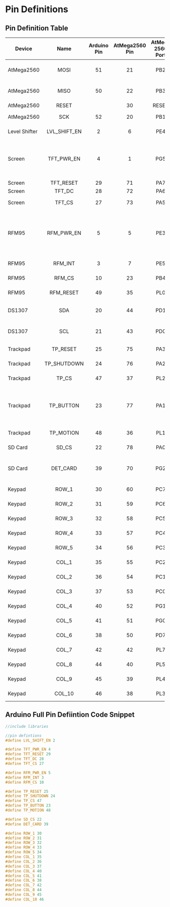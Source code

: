 # Pin Definitions

## Pin Definition Table

| Device        | Name              | Arduino Pin | AtMega2560 Pin | AtMega 2560 Port | Description |
| --------------|:-----------------:|:-----------:|:--------------:|:----------------:| -------------------------------------------------------- |
| AtMega2560    | MOSI              | 51          | 21             | PB2              | SPI communication line |
| AtMega2560    | MISO              | 50          | 22             | PB3              | SPI commuication line |
| AtMega2560    | RESET             |             | 30             | RESET            | SPI Reset |
| AtMega2560    | SCK               | 52          | 20             | PB1              | SPI Serial Clock |
| Level Shifter | LVL_SHIFT_EN  | 2           | 6              | PE4              | Controls OE Pin |
| Screen        | TFT_PWR_EN     | 4           | 1              | PG5              | Controls high side mosfet controlling LED voltage. Set low to enable power |
| Screen        | TFT_RESET         | 29          | 71             | PA7              | LCD Reset Pin |
| Screen        | TFT_DC            | 28          | 72             | PA6              | LCD DC Pin |
| Screen        | TFT_CS            | 27          | 73             | PA5              | LCD Chip Select Pin |
| RFM95         | RFM_PWR_EN         | 5           | 5              | PE3              | Controls high side mosfet controlling RFM95 voltage. Set low to enable power |
| RFM95         | RFM_INT               | 3           | 7              | PE5              | RFM95 interrupt pin |
| RFM95         | RFM_CS            | 10          | 23             | PB4              | RFM95 chip select pin |
| RFM95         | RFM_RESET         | 49          | 35             | PL0              | RFM95 reset pin |
| DS1307        | SDA               | 20          | 44             | PD1              | Real Time Clock I2C Data line |
| DS1307        | SCL               | 21          | 43             | PD0              | Real Time Clock I2C Clock line |
| Trackpad      | TP_RESET          | 25          | 75             | PA3              | Trackpad Reset Line |
| Trackpad      | TP_SHUTDOWN       | 24          | 76             | PA2              | Trackpad Shutdown Line |
| Trackpad      | TP_CS             | 47          | 37             | PL2              | Trackpad Chip Select Pin |
| Trackpad      | TP_BUTTON         | 23          | 77             | PA1              | Input pin detecting mechanical press of trackpad button |
| Trackpad      | TP_MOTION         | 48          | 36             | PL1              | Trackpad Motion Pin |
| SD Card       | SD_CS             | 22          | 78             | PA0              | microSD card Chip Select Pin |
| SD Card       | DET_CARD          | 39          | 70             | PG2              | Input pin pulls high when card is inserted |
| Keypad        | ROW_1             | 30          | 60             | PC7              | Keypad Row Pin |
| Keypad        | ROW_2             | 31          | 59             | PC6              | Keypad Row Pin |
| Keypad        | ROW_3             | 32          | 58             | PC5              | Keypad Row Pin |
| Keypad        | ROW_4             | 33          | 57             | PC4              | Keypad Row Pin |
| Keypad        | ROW_5             | 34          | 56             | PC3              | Keypad Row Pin |
| Keypad        | COL_1             | 35          | 55             | PC2              | Keypad Column Pin |
| Keypad        | COL_2             | 36          | 54             | PC1              | Keypad Column Pin |
| Keypad        | COL_3             | 37          | 53             | PC0              | Keypad Column Pin |
| Keypad        | COL_4             | 40          | 52             | PG1              | Keypad Column Pin |
| Keypad        | COL_5             | 41          | 51             | PG0              | Keypad Column Pin |
| Keypad        | COL_6             | 38          | 50             | PD7              | Keypad Column Pin |
| Keypad        | COL_7             | 42          | 42             | PL7              | Keypad Column Pin |
| Keypad        | COL_8             | 44          | 40             | PL5              | Keypad Column Pin |
| Keypad        | COL_9             | 45          | 39             | PL4              | Keypad Column Pin |
| Keypad        | COL_10            | 46          | 38             | PL3              | Keypad Column Pin |

## Arduino Full Pin Defiintion Code Snippet
``` cpp
//include libraries

//pin defintions
#define LVL_SHIFT_EN 2

#define TFT_PWR_EN 4
#define TFT_RESET 29
#define TFT_DC 28
#define TFT_CS 27

#define RFM_PWR_EN 5
#define RFM_INT 3
#define RFM_CS 10

#define TP_RESET 25
#define TP_SHUTDOWN 24
#define TP_CS 47
#define TP_BUTTON 23
#define TP_MOTION 48

#define SD_CS 22
#define DET_CARD 39

#define ROW_1 30
#define ROW_2 31
#define ROW_3 32
#define ROW_4 33
#define ROW_5 34
#define COL_1 35
#define COL_2 36
#define COL_3 37
#define COL_4 40
#define COL_5 41
#define COL_6 38
#define COL_7 42
#define COL_8 44
#define COL_9 45
#define COL_10 46
```
